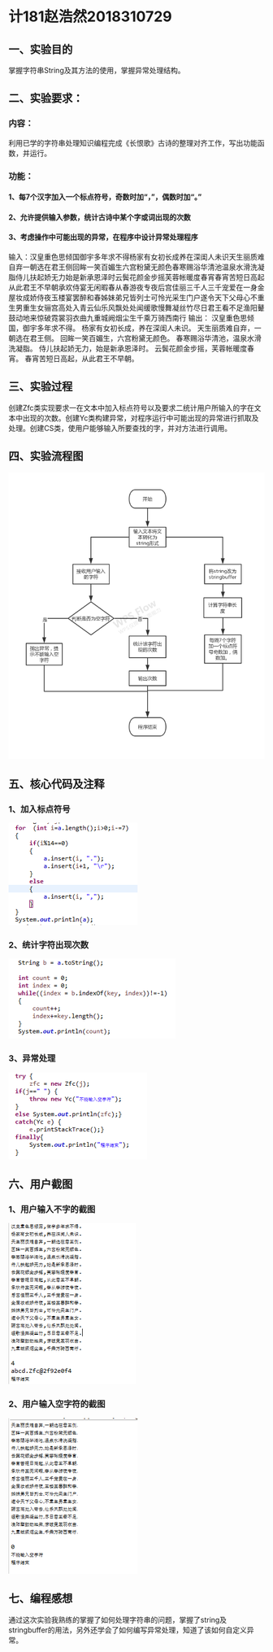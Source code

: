 # 计181赵浩然2018310729
## 一、实验目的
掌握字符串String及其方法的使用，掌握异常处理结构。
## 二、实验要求：
### 内容：
利用已学的字符串处理知识编程完成《长恨歌》古诗的整理对齐工作，写出功能函数，并运行。
### 功能：
#### 1、每7个汉字加入一个标点符号，奇数时加“，”，偶数时加“。”
#### 2、允许提供输入参数，统计古诗中某个字或词出现的次数 
#### 3、考虑操作中可能出现的异常，在程序中设计异常处理程序
输入：汉皇重色思倾国御宇多年求不得杨家有女初长成养在深闺人未识天生丽质难自弃一朝选在君王侧回眸一笑百媚生六宫粉黛无颜色春寒赐浴华清池温泉水滑洗凝脂侍儿扶起娇无力始是新承恩泽时云鬓花颜金步摇芙蓉帐暖度春宵春宵苦短日高起从此君王不早朝承欢侍宴无闲暇春从春游夜专夜后宫佳丽三千人三千宠爱在一身金屋妆成娇侍夜玉楼宴罢醉和春姊妹弟兄皆列士可怜光采生门户遂令天下父母心不重生男重生女骊宫高处入青云仙乐风飘处处闻缓歌慢舞凝丝竹尽日君王看不足渔阳鼙鼓动地来惊破霓裳羽衣曲九重城阙烟尘生千乘万骑西南行 输出： 汉皇重色思倾国，御宇多年求不得。 杨家有女初长成，养在深闺人未识。 天生丽质难自弃，一朝选在君王侧。 回眸一笑百媚生，六宫粉黛无颜色。 春寒赐浴华清池，温泉水滑洗凝脂。 侍儿扶起娇无力，始是新承恩泽时。 云鬓花颜金步摇，芙蓉帐暖度春宵。 春宵苦短日高起，从此君王不早朝。
## 三、实验过程 
创建Zfc类实现要求一在文本中加入标点符号以及要求二统计用户所输入的字在文本中出现的次数。创建Yc类构建异常，对程序运行中可能出现的异常进行抓取及处理。创建CS类，使用户能够输入所要查找的字，并对方法进行调用。
## 四、实验流程图
![image](https://github.com/Mr-Zhao125/changhenge/blob/master/%E6%9C%AA%E5%91%BD%E5%90%8D%E6%96%87%E4%BB%B6(1).jpg)
## 五、核心代码及注释
### 1、加入标点符号
![image](https://github.com/Mr-Zhao125/changhenge/blob/master/%E5%8A%A0%E5%85%A5%E6%A0%87%E7%82%B9%E7%AC%A6%E5%8F%B7.png)
### 2、统计字符出现次数
![image](https://github.com/Mr-Zhao125/changhenge/blob/master/%E7%BB%9F%E8%AE%A1%E6%9F%90%E4%B8%AA%E5%AD%97%E7%AC%A6%E5%87%BA%E7%8E%B0%E6%AC%A1%E6%95%B0.png)
### 3、异常处理
![image](https://github.com/Mr-Zhao125/changhenge/blob/master/%E5%BC%82%E5%B8%B8%E5%A4%84%E7%90%86.png)
## 六、用户截图
### 1、用户输入不字的截图
![image](https://github.com/Mr-Zhao125/changhenge/blob/master/%E5%BE%AE%E4%BF%A1%E5%9B%BE%E7%89%87_20191117010103.png)
### 2、用户输入空字符的截图
![image](https://github.com/Mr-Zhao125/changhenge/blob/master/%E7%A9%BA%E5%AD%97%E7%AC%A6%E6%88%AA%E5%9B%BE.png)
## 七、编程感想
  通过这次实验我熟练的掌握了如何处理字符串的问题，掌握了string及stringbuffer的用法，另外还学会了如何编写异常处理，知道了该如何自定义异常。
